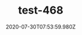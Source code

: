 ---
title: test-468
date: 2020-07-30T07:53:59.980Z
banner_subcontent: asdfsf
category: Fact sheets
focus: Support for leaders, colleagues and staff
role: Champion or advocate
organisation_size: Large (250+ employees)
industry: Transport & Logistics
content: Lorem ipsum dolor sit amet, consectetur adipiscing elit, sed do eiusmod tempor incididunt ut labore et dolore magna aliqua. Ut enim ad minim veniam, quis nostrud exercitation ullamco laboris nisi ut aliquip ex ea commodo consequat. Duis aute irure dolor in reprehenderit in voluptate velit esse cillum dolore eu fugiat nulla pariatur. Excepteur sint occaecat cupidatat non proident, sunt in culpa qui officia deserunt mollit anim id est laborum.
---